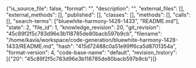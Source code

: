 {"is_source_file": false, "format": "", "description": "", "external_files": [], "external_methods": [], "published": [], "classes": [], "methods": [], "calls": [], "search-terms": ["bluewhite-harmony-1428-1433", "README.md"], "state": 2, "file_id": 1, "knowledge_revision": 20, "git_revision": "45c89f2f5c783d96e3b118785de80bacb597b9cb", "filename": "/home/kavia/workspace/code-generation/bluewhite-harmony-1428-1433/README.md", "hash": "415d72488c0a51e99ff6ca5d8701354a", "format-version": 4, "code-base-name": "default", "revision_history": [{"20": "45c89f2f5c783d96e3b118785de80bacb597b9cb"}]}